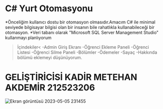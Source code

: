 # C# Yurt Otomasyonu
*Önceliğim kullanıcı dostu bir otomasyon olmasıdır.Amacım C# ile minimal seviyede bilgisayar bilgisi olan bir insanın bile rahatlıkla kullanabileceği bir otomasyon.
*Veri tabanı olarak "Microsoft SQL Server Management Studio" kullanmayı planlıyorum
>İçindekiler<
-Admin Giriş Ekranı
-Öğrenci Ekleme Paneli
-Öğrenci Listesi
-Öğrenci Silme Paneli
-Bölümler
-Ödemeler
-Sayaç
-Hakkında bölümü eklemeyi düşünüyorum.








# GELİŞTİRİCİSİ KADİR METEHAN AKDEMİR 212523206


![Ekran görüntüsü 2023-05-05 231455](https://user-images.githubusercontent.com/115811565/236560569-e3da91b9-b48c-4d4c-b333-990e657b214a.png)
